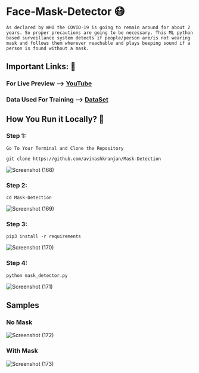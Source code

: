 # Face-Mask-Detector 😷

`As declared by WHO the COVID-19 is going to remain around for about 2 years. So proper precautions are going to be necessary. This ML python based surveillance system detects if people/person are/is not wearing mask and follows them wherever reachable and plays beeping sound if a person is found without a mask.`

## Important Links: 🔗
### For Live Preview --> [YouTube]()
### Data Used For Training --> [DataSet](https://drive.google.com/drive/folders/1R0EDMoUlvmdTXCY2slUmpJ0i-5EuKuvH?usp=sharing)


## How You Run it Locally? 🤔

### Step 1:
    Go To Your Terminal and Clone the Repository 
`git clone https://github.com/avinashkranjan/Mask-Detection`

![Screenshot (168)](https://user-images.githubusercontent.com/55796944/91657556-7f259f00-eadf-11ea-8670-837982ded836.jpg)

### Step 2:
    cd Mask-Detection

![Screenshot (169)](https://user-images.githubusercontent.com/55796944/91657820-d9bffa80-eae1-11ea-90fe-893fdcff1f31.jpg)

### Step 3:
    pip3 install -r requirements
    
![Screenshot (170)](https://user-images.githubusercontent.com/55796944/91657818-d75da080-eae1-11ea-86bb-5e0274b854bd.jpg)
    
### Step 4:
    python mask_detector.py
    
![Screenshot (171)](https://user-images.githubusercontent.com/55796944/91657819-d9276400-eae1-11ea-8e9f-c31030515dd4.jpg)

## Samples

### No Mask 
![Screenshot (172)](https://user-images.githubusercontent.com/55796944/91657903-944ffd00-eae2-11ea-99e7-c4f847d61a16.jpg)

### With Mask 
![Screenshot (173)](https://user-images.githubusercontent.com/55796944/91657904-95812a00-eae2-11ea-9283-ea20553378e4.jpg)


